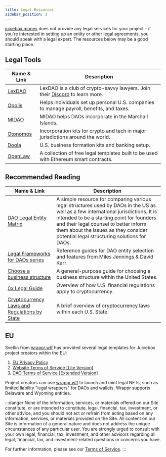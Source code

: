 ```yaml
---
title: Legal Resources
sidebar_position: 3
---
```


[juicebox.money](https://juicebox.money) does not provide any legal services for your project – if you're interested in setting up an entity or other legal agreements, you should speak with a legal expert. The resources below may be a good starting place.

## Legal Tools

| Name & Link | Description |
| --- | --- |
| [LexDAO](https://www.lexdao.coop/) | LexDAO is a club of crypto-savvy lawyers. Join their [Discord](https://discord.gg/QA75Zw4VTZ) to learn more. |
| [Opolis](https://opolis.co/) | Helps individuals set up personal U.S. companies to manage payroll, benefits, and taxes. |
| [MIDAO](https://www.midao.org/) | MIDAO helps DAOs incorporate in the Marshall Islands. |
| [Otonomos](https://otonomos.com/) | Incorporation kits for crypto and tech in major jurisdictions around the world. |
| [Doola](https://doola.com/) | U.S. business formation kits and banking setup. |
| [OpenLaw](https://www.openlaw.io/) | A collection of free legal templates built to be used with Ethereum smart contracts. |

## Recommended Reading

| Name & Link | Description |
| --- | --- |
| [DAO Legal Entity Matrix](https://daos.paradigm.xyz/) | A simple resource for comparing various legal structures used by DAOs in the US as well as a few international jurisdictions. It is intended to be a starting point for founders and their legal counsel to better inform them about the issues as they consider potential legal structuring solutions for DAOs. |
| [Legal Frameworks for DAOs series](https://a16z.com/tag/legal-frameworks-for-daos-series/) | Reference guides for DAO entity selection and features from Miles Jennings & David Kerr. |
| [Choose a business structure](https://www.sba.gov/business-guide/launch-your-business/choose-business-structure) | A general-purpose guide for choosing a business structure within the United States. |
| [0x Legal Guide](https://docs.0x.org/developer-resources/0x-legal-guide) | Overview of how U.S. financial regulations apply to cryptocurrency. |
| [Cryptocurrency Laws and Regulations by State](https://pro.bloomberglaw.com/brief/cryptocurrency-laws-and-regulations-by-state/) | A brief overview of cryptocurrency laws within each U.S. State. |

## EU

Svetlin from [wrappr.wtf](https://www.wrappr.wtf/) has provided several legal templates for Juicebox project creators within the EU:

1. [EU Privacy Policy](/document/privacy-policy.rtf)
2. [Website Terms of Service [Lite Version]](/document/lite-tos.docx)
3. [DAO Terms of Service [Extended Version]](/document/extended-tos.docx)

Project creators can use [wrappr.wtf](https://www.wrappr.wtf/) to launch and mint legal NFTs, such as limited liability "legal wrappers" for DAOs and wallets. Wrappr supports Delaware and Wyoming entities.

:::danger
None of the information, services, or materials offered on our Site constitute, or are intended to constitute, legal, financial, tax, investment, or other advice, and you should not act or refrain from acting based on any information, services, or materials provided on the Site. All content on our Site is information of a general nature and does not address the unique circumstances of any particular user. You are strongly urged to consult with your own legal, financial, tax, investment, and other advisors regarding all legal, financial, tax, and investment-related questions or concerns you have.

For further information, please see our [Terms of Service](/tos).
:::
